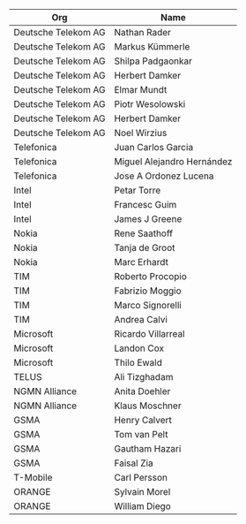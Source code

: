 
| Org                    | Name                                                |
| -----------------------| ----------------------------------------------------|
| Deutsche Telekom AG   | Nathan Rader|
| Deutsche Telekom AG   | Markus Kümmerle |
| Deutsche Telekom AG   | Shilpa Padgaonkar |
| Deutsche Telekom AG   | Herbert Damker |
| Deutsche Telekom AG   | Elmar Mundt |
| Deutsche Telekom AG   | Piotr Wesolowski |
| Deutsche Telekom AG   | Herbert Damker |
| Deutsche Telekom AG   | Noel Wirzius |
| Telefonica   | Juan Carlos Garcia |
| Telefonica   | Miguel Alejandro Hernández |
| Telefonica   | Jose A Ordonez Lucena |
| Intel | Petar Torre |
| Intel | Francesc Guim |
| Intel | James J Greene |
| Nokia | Rene Saathoff |
| Nokia | Tanja de Groot |
| Nokia | Marc Erhardt |
| TIM | Roberto Procopio |
| TIM | Fabrizio Moggio |
| TIM | Marco Signorelli |
| TIM | Andrea Calvi |
| Microsoft | Ricardo Villarreal |
| Microsoft | Landon Cox |
| Microsoft | Thilo Ewald |
| TELUS | Ali Tizghadam |
| NGMN Alliance | Anita Doehler |
| NGMN Alliance | Klaus Moschner |
| GSMA | Henry Calvert |
| GSMA | Tom van Pelt |
| GSMA | Gautham Hazari |
| GSMA | Faisal Zia |
| T-Mobile | Carl Persson |
| ORANGE | Sylvain Morel |
| ORANGE | William Diego |


